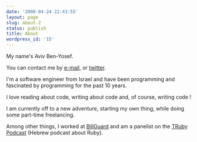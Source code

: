 ```yaml
---
date: '2008-04-24 22:43:55'
layout: page
slug: about-2
status: publish
title: About
wordpress_id: '15'
---
```


My name's Aviv Ben-Yosef.

You can contact me by [e-mail](mailto:aviv.by+blog@gmail.com), or [twitter](http://www.twitter.com/avivby).

I'm a software engineer from Israel and have been programming and fascinated by programming for the past 10 years.

I love reading about code, writing about code and, of course, writing code !

I am currently off to a new adventure, starting my own thing, while doing some part-time freelancing.

Among other things, I worked at [BillGuard](http://www.billguard.com) and am a panelist on the [TRuby Podcast](http://rauchy.net/truby) (Hebrew podcast about Ruby).
